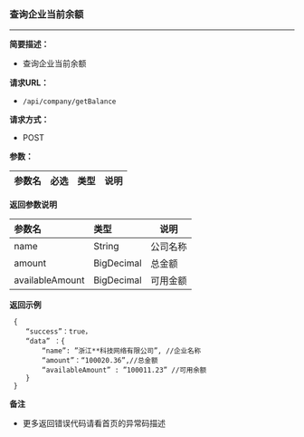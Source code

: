 ### 查询企业当前余额
---
**简要描述：** 

- 查询企业当前余额

**请求URL：** 
- ` /api/company/getBalance `
  
**请求方式：**
- POST 

**参数：** 

|参数名|必选|类型|说明|
|:----    |:---|:----- |-----   |



 **返回参数说明** 

|参数名|类型|说明|
|:-----  |:-----|----- |
|name |String   |公司名称 |
|amount |BigDecimal   |总金额  |
|availableAmount |BigDecimal   |可用金额  |

 **返回示例**

``` 
 {
	“success”：true，
 	“data” ：{
  		“name”: ”浙江**科技网络有限公司”, //企业名称 
  		“amount”：“100020.36”,//总金额
  		“availableAmount” : ”100011.23” //可用余额
	}
 }
```

 **备注** 

- 更多返回错误代码请看首页的异常码描述